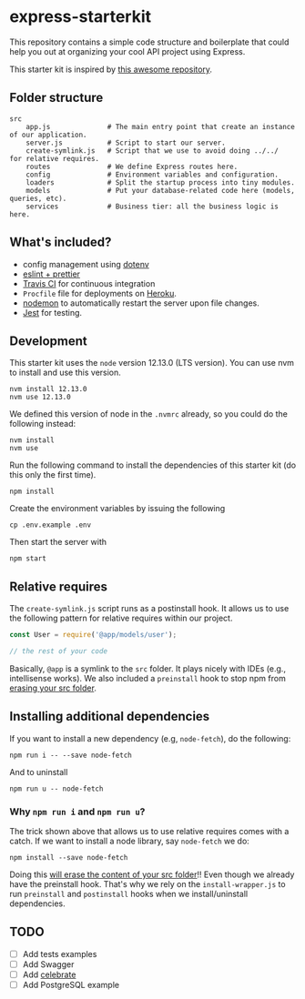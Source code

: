 # express-starterkit

This repository contains a simple code structure and boilerplate that could help you out at organizing your cool API project using Express.

This starter kit is inspired by [this awesome repository](https://github.com/santiq/bulletproof-nodejs).

## Folder structure

```
src
    app.js              # The main entry point that create an instance of our application.
    server.js           # Script to start our server.
    create-symlink.js   # Script that we use to avoid doing ../../  for relative requires.
    routes              # We define Express routes here.
    config              # Environment variables and configuration.
    loaders             # Split the startup process into tiny modules.
    models              # Put your database-related code here (models, queries, etc).
    services            # Business tier: all the business logic is here.
```

## What's included?

- config management using [dotenv](https://github.com/motdotla/dotenv)
- [eslint + prettier](https://prettier.io/docs/en/integrating-with-linters.html)
- [Travis CI](http://travis-ci.com/) for continuous integration
- `Procfile` file for deployments on [Heroku](https://www.heroku.com/).
- [nodemon](https://nodemon.io/) to automatically restart the server upon file changes.
- [Jest](https://jestjs.io/) for testing.

## Development

This starter kit uses the `node` version 12.13.0 (LTS version). You can use nvm to install and use this version.

```
nvm install 12.13.0
nvm use 12.13.0
```

We defined this version of node in the `.nvmrc` already, so you could do the following instead:

```
nvm install
nvm use
```

Run the following command to install the dependencies of this starter kit (do this only the first time).

```
npm install
```


Create the environment variables by issuing the following

```shell
cp .env.example .env
```
Then start the server with

```
npm start
```

## Relative requires

The `create-symlink.js` script runs as a postinstall hook. It allows us to use the following pattern for relative requires within our project.

```javascript
const User = require('@app/models/user');

// the rest of your code
```

Basically, `@app` is a symlink to the `src` folder. It plays nicely with IDEs (e.g., intellisense works). We also included a `preinstall` hook to stop npm from [erasing your src folder](https://gist.github.com/branneman/8048520#gistcomment-3009096).

## Installing additional dependencies

If you want to install a new dependency (e.g, `node-fetch`), do the following:

```
npm run i -- --save node-fetch
```

And to uninstall

```
npm run u -- node-fetch
```

### Why `npm run i` and `npm run u`?

The trick shown above that allows us to use relative requires comes with a catch. If we want to install a node library, say `node-fetch` we do:

```
npm install --save node-fetch
```

Doing this [will erase the content of your src folder](https://gist.github.com/branneman/8048520#gistcomment-3009096)!! Even though we already have the preinstall hook. That's why we rely on the `install-wrapper.js` to run `preinstall` and `postinstall` hooks when we install/uninstall dependencies.

## TODO

- [ ] Add tests examples
- [ ] Add Swagger
- [ ] Add [celebrate](https://github.com/arb/celebrate)
- [ ] Add PostgreSQL example
